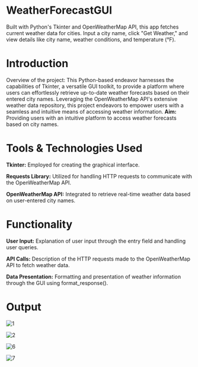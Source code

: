 # WeatherForecastGUI

Built with Python's Tkinter and OpenWeatherMap API, this app fetches current weather data for cities. Input a city name, click "Get Weather," and view details like city name, weather conditions, and temperature (°F).

# Introduction
Overview of the project: This Python-based endeavor harnesses the capabilities of Tkinter, a versatile GUI toolkit, to provide a platform where users can effortlessly retrieve up-to-date weather forecasts based on their entered city names. Leveraging the OpenWeatherMap API's extensive weather data repository, this project endeavors to empower users with a seamless and intuitive means of accessing weather information.
**Aim:** Providing users with an intuitive platform to access weather forecasts based on city names.

# Tools & Technologies Used
**Tkinter:** Employed for creating the graphical interface.

**Requests Library:** Utilized for handling HTTP requests to communicate with the OpenWeatherMap API.

**OpenWeatherMap API:** Integrated to retrieve real-time weather data based on user-entered city names.

# Functionality
**User Input:** Explanation of user input through the entry field and handling user queries.

**API Calls:** Description of the HTTP requests made to the OpenWeatherMap API to fetch weather data.

**Data Presentation:** Formatting and presentation of weather information through the GUI using format_response().

# Output

 
![1](https://github.com/29Shivani/WeatherForecastGUI/assets/74962213/bd1761a2-4626-4af3-9ce3-ec1ee30554b6)


![2](https://github.com/29Shivani/WeatherForecastGUI/assets/74962213/39998df3-366d-442e-99e3-c2ece8fcb293)


![6](https://github.com/29Shivani/WeatherForecastGUI/assets/74962213/01975bc4-98bf-46d5-955e-99c8931db9de)


![7](https://github.com/29Shivani/WeatherForecastGUI/assets/74962213/6bf9f511-d940-4cce-848c-4a9b49866288)
